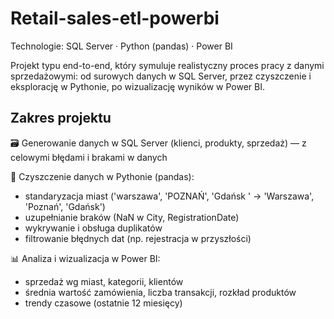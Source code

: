 # Retail-sales-etl-powerbi
Technologie: SQL Server · Python (pandas) · Power BI

Projekt typu end-to-end, który symuluje realistyczny proces pracy z danymi sprzedażowymi:
od surowych danych w SQL Server, przez czyszczenie i eksplorację w Pythonie, po wizualizację wyników w Power BI.

## Zakres projektu

🗃️ Generowanie danych w SQL Server (klienci, produkty, sprzedaż) — z celowymi błędami i brakami w danych

🧼 Czyszczenie danych w Pythonie (pandas):
- standaryzacja miast ('warszawa', 'POZNAŃ', 'Gdańsk ' → 'Warszawa', 'Poznań', 'Gdańsk')
- uzupełnianie braków (NaN w City, RegistrationDate)
- wykrywanie i obsługa duplikatów
- filtrowanie błędnych dat (np. rejestracja w przyszłości)

📊 Analiza i wizualizacja w Power BI:
- sprzedaż wg miast, kategorii, klientów
- średnia wartość zamówienia, liczba transakcji, rozkład produktów
- trendy czasowe (ostatnie 12 miesięcy)

